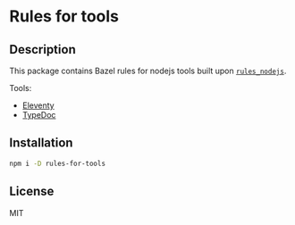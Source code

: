 # Rules for tools

## Description

This package contains Bazel rules for nodejs tools built upon [`rules_nodejs`](https://github.com/bazelbuild/rules_nodejs).

Tools:

- [Eleventy](https://github.com/11ty/eleventy)
- [TypeDoc](https://github.com/TypeStrong/typedoc)

## Installation

```bash
npm i -D rules-for-tools
```

## License

MIT
